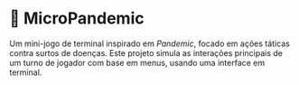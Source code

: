 # 🦠 MicroPandemic

Um mini-jogo de terminal inspirado em *Pandemic*, focado em ações táticas contra surtos de doenças. Este projeto simula as interações principais de um turno de jogador com base em menus, usando uma interface em terminal.
